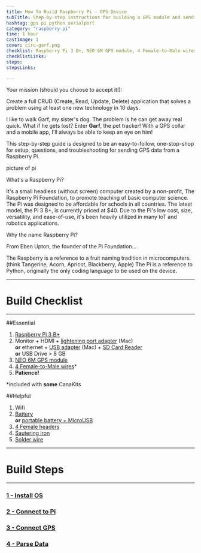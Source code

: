 ```yaml
---
title: How To Build Raspberry Pi - GPS Device
subTitle: Step-by-step instructions for building a GPS module and sending the data to a server
hashtag: gps pi python serialport
category: "raspberry-pi"
time: 1 hour
castImage: 1
cover: circ-garf.png
checklist: Raspberry Pi 3 B+, NEO 6M GPS module, 4 Female-to-Male wires, 4 Female headers, Sautering iron, Solder wire, External moniter with HDMI cord + lightening port adpater (for Mac users) + keyboard and mouse OR Pi wireless dongle OR ethernet cable + USB adapter (for Mac users), Battery (not necessary for testing), Wifi (not necessary for testing), Patience (last but NOT LEAST!)
checklistLinks:
steps:
stepsLinks:

---
```



Your mission (should you choose to accept it!): 

Create a full CRUD (Create, Read, Update, Delete) application that solves a problem using at least one new technology in 10 days.

I like to walk Garf, my sister's dog. The problem is he can get away real quick. What if he gets lost? Enter **Garf**, the pet tracker! With a GPS collar and a mobile app, I'll always be able to keep an eye on him!

This step-by-step guide is designed to be an easy-to-follow, one-stop-shop for setup, questions, and troubleshooting for sending GPS data from a Raspberry Pi.

picture of pi


What's a Raspberry Pi?

It's a small headless (without screen) computer created by a non-profit, The Raspberry Pi Foundation, to promote teaching of basic computer science. The Pi was designed to be affordable for schools in all countries. The latest model, the Pi 3 B+, is currently priced at $40. Due to the Pi's low cost, size, versatility, and ease-of-use, it's been heavily utilized in many IoT and robotics applications.

Why the name Raspberry Pi?

From Eben Upton, the founder of the Pi Foundation...

The Raspberry is a reference to a fruit naming tradition in microcomputers. (think Tangerine, Acorn, Apricot, Blackberry, Apple) The Pi is a reference to Python, originally the only coding language to be used on the device.

***

<h1 style="font-weight: bold">Build Checklist</h1>

***
##Essential

1) <a href="https://www.amazon.com/CanaKit-Raspberry-Ultimate-Starter-Clear/dp/B07BC567TW/ref=sr_1_6?s=electronics&ie=UTF8&qid=1550094539&sr=1-6&keywords=canakit+raspberry+pi+3" target="_blank">Raspberry Pi 3 B+</a>
2) Monitor + HDMI + <a href="https://www.amazon.com/AmazonBasics-Mini-DisplayPort-HDMI-Cable/dp/B0134V29UA/ref=sr_1_3?s=electronics&ie=UTF8&qid=1550098951&sr=1-3&keywords=hdmi+to+lightning+port" target="_blank">lightening port adapter</a> (Mac)  
**or** ethernet + <a href="https://www.amazon.com/AmazonBasics-1000-Gigabit-Ethernet-Adapter/dp/B00M77HMU0/ref=sr_1_3?s=electronics&ie=UTF8&qid=1550099115&sr=1-3&keywords=ethernet+to+usb+adapter" target="_blank">USB adapter</a> (Mac) +
<a href="https://www.amazon.com/UGREEN-Reader-Memory-Windows-Simultaneously/dp/B01EFPX9XA/ref=pd_lpo_vtph_147_tr_t_2?_encoding=UTF8&psc=1&refRID=G3BY2234F6DP9VJCRZWM">SD Card Reader</a>  
**or** USB Drive > 8 GB
3) <a href="https://www.amazon.com/DIYmall-AeroQuad-Antenna-Arduino-Aircraft/dp/B01H5FNA4K/ref=sr_1_1_sspa?s=electronics&ie=UTF8&qid=1550097557&sr=1-1-spons&keywords=neo6m+gps+module&psc=1" target="_blank">NEO 6M GPS module</a>
4) <a href="https://www.amazon.com/Elegoo-EL-CP-004-Multicolored-Breadboard-arduino/dp/B01EV70C78/ref=sr_1_2_sspa?s=electronics&ie=UTF8&qid=1550097630&sr=1-2-spons&keywords=female+to+male+jumper+wires&psc=1" target="_blank">4 Female-to-Male wires</a>*
5) **Patience!**

*included with **some** CanaKits

##Helpful

1) Wifi
2) <a href="https://www.amazon.com/dp/B0137ITW46/ref=psdc_10112773011_t1_B0137IPVY6" target="_blank">Battery</a>  
**or** <a href="https://www.amazon.com/dp/B0137ITW46/ref=psdc_10112773011_t1_B0137IPVY6" target="_blank">portable battery + MicroUSB</a>
3) <a href="https://www.amazon.com/VAPKER-2-54mm-Stackable-Straight-Arduino/dp/B01HHR77V8/ref=sr_1_4?s=electronics&ie=UTF8&qid=1550097290&sr=1-4&keywords=female+header" target="_blank">4 Female headers</a>
4) <a href="https://www.amazon.com/ANBES-Soldering-Iron-Kit-Electronics/dp/B06XZ31W3M/ref=sr_1_3?ie=UTF8&qid=1550097778&sr=8-3&keywords=sautering+iron" target="_blank">Sautering iron</a>
5) <a href="https://www.amazon.com/dp/B07J55HD6J/ref=sspa_dk_detail_0?psc=1&pd_rd_i=B07J55HD6J&pd_rd_w=m3pql&pf_rd_p=10ebaf99-73de-4f5d-a994-e7f5fc52f86f&pd_rd_wg=2MT0g&pf_rd_r=FY6RAJHMG98ZTYNP9866&pd_rd_r=4cd82a47-2fe2-11e9-891e-bb622be878cb" target="_blank">Solder wire</a>

***

<h1 style="font-weight: bold">Build Steps</h1>

***

<a href="#1"><h3>1 - Install OS</h3></a>
<a href="#2"><h3>2 - Connect to Pi</h3></a>
<a href="#3"><h3>3 - Connect GPS</h3></a>
<a href="#4"><h3>4 - Parse Data</h3></a>









